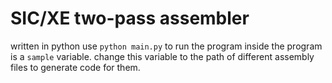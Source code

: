 # SIC/XE two-pass assembler
written in python
use `python main.py` to run the program
inside the program is a `sample` variable. change this variable to the path of different assembly files to generate code for them.